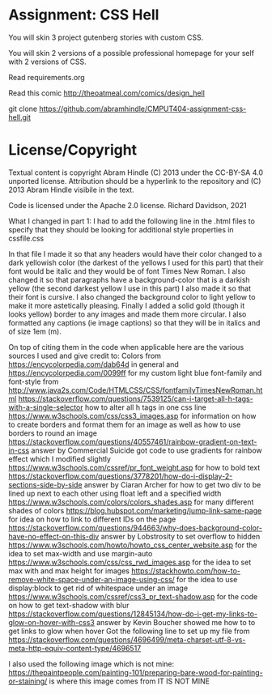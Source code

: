 Assignment: CSS Hell
====================

You will skin 3 project gutenberg stories with custom CSS.

You will skin 2 versions of a possible professional homepage for your
self with 2 versions of CSS.

Read requirements.org

Read this comic http://theoatmeal.com/comics/design_hell

git clone https://github.com/abramhindle/CMPUT404-assignment-css-hell.git

License/Copyright
=================

Textual content is copyright Abram Hindle (C) 2013 under the CC-BY-SA
4.0 unported license. Attribution should be a hyperlink to the
repository and (C) 2013 Abram Hindle visibile in the text.

Code is licensed under the Apache 2.0 license.
Richard Davidson, 2021

What I changed in part 1: I had to add the following line in the .html files to specify that they should be looking for additional style properties in cssfile.css <link href="cssfile.css" rel="stylesheet">

<link href="cssfile.css" rel="stylesheet">

In that file I made it so that any headers would have their color changed to a dark yellowish color (the darkest of the yellows I used for this part)
that their font would be italic and they would be of font Times New Roman. I also changed it so that paragraphs have a background-color that is a darkish yellow (the second darkest yellow I use in this part) I also made it so that their font is cursive. I also changed the background color to light yellow to make it more astetically pleasing.
Finally I added a solid gold (though it looks yellow) border to any images and made them more circular. I also formatted any captions (ie image captions) so that they will be in italics and of size 1em (m).

On top of citing them in the code when applicable here are the various sources I used and give credit to:
Colors from https://encycolorpedia.com/dab64d in general and https://encycolorpedia.com/0099ff for my custom light blue
font-family and font-style from http://www.java2s.com/Code/HTMLCSS/CSS/fontfamilyTimesNewRoman.html
https://stackoverflow.com/questions/7539125/can-i-target-all-h-tags-with-a-single-selector how to alter all h tags in one css line
https://www.w3schools.com/css/css3_images.asp for information on how to create borders and format them for an image as well as how to use borders to round an image
https://stackoverflow.com/questions/40557461/rainbow-gradient-on-text-in-css answer by Commercial Suicide got code to use gradients for rainbow effect which I modified slightly
https://www.w3schools.com/cssref/pr_font_weight.asp for how to bold text
https://stackoverflow.com/questions/3778201/how-do-i-display-2-sections-side-by-side answer by Ciaran Archer for how to get two div to be lined up next to each other 
using float left and a specified width   
https://www.w3schools.com/colors/colors_shades.asp for many different shades of colors
https://blog.hubspot.com/marketing/jump-link-same-page for idea on how to link to different IDs on the page
https://stackoverflow.com/questions/944663/why-does-background-color-have-no-effect-on-this-div answer by Lobstrosity to set overflow to hidden
https://www.w3schools.com/howto/howto_css_center_website.asp for the idea to set max-width and use margin-auto
https://www.w3schools.com/css/css_rwd_images.asp for the idea to set max with and max height for images
https://stackhowto.com/how-to-remove-white-space-under-an-image-using-css/ for the idea to use display:block to get rid of whitespace under an image
https://www.w3schools.com/cssref/css3_pr_text-shadow.asp for the code on how to get text-shadow with blur
https://stackoverflow.com/questions/12845134/how-do-i-get-my-links-to-glow-on-hover-with-css3 answer by Kevin Boucher showed me how to to get links to glow when hover
Got the following line to set up my file from https://stackoverflow.com/questions/4696499/meta-charset-utf-8-vs-meta-http-equiv-content-type/4696517

I also used the following image which is not mine:
https://thepaintpeople.com/painting-101/preparing-bare-wood-for-painting-or-staining/ is where this image comes from IT IS NOT MINE
